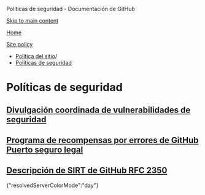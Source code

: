 Políticas de seguridad - Documentación de GitHub

[Skip to main content](#main-content)

[Home](/es)

[Site policy](/es/site-policy)

* [Política del sitio](/es/site-policy)/
* [Políticas de seguridad](/es/site-policy/security-policies)

Políticas de seguridad
==========

[Divulgación coordinada de vulnerabilidades de seguridad](/es/site-policy/security-policies/coordinated-disclosure-of-security-vulnerabilities)
----------

[Programa de recompensas por errores de GitHub Puerto seguro legal](/es/site-policy/security-policies/github-bug-bounty-program-legal-safe-harbor)
----------

[Descripción de SIRT de GitHub RFC 2350](/es/site-policy/security-policies/github-sirt-description-rfc-2350)
----------

{"resolvedServerColorMode":"day"}
